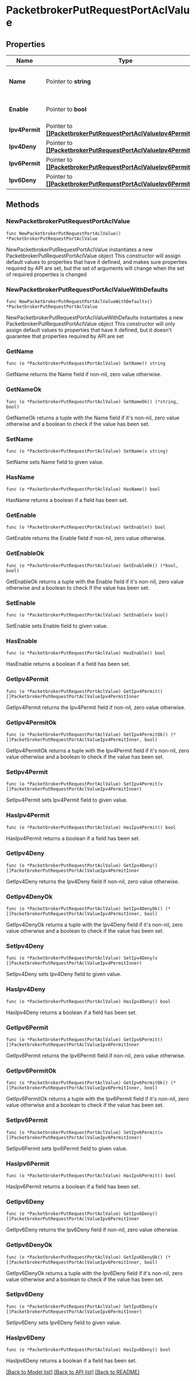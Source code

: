 # PacketbrokerPutRequestPortAclValue

## Properties

Name | Type | Description | Notes
------------ | ------------- | ------------- | -------------
**Name** | Pointer to **string** | Object Name. Must be unique. | [optional] [default to ""]
**Enable** | Pointer to **bool** | Enable object. | [optional] [default to false]
**Ipv4Permit** | Pointer to [**[]PacketbrokerPutRequestPortAclValueIpv4PermitInner**](PacketbrokerPutRequestPortAclValueIpv4PermitInner.md) |  | [optional] 
**Ipv4Deny** | Pointer to [**[]PacketbrokerPutRequestPortAclValueIpv4PermitInner**](PacketbrokerPutRequestPortAclValueIpv4PermitInner.md) |  | [optional] 
**Ipv6Permit** | Pointer to [**[]PacketbrokerPutRequestPortAclValueIpv6PermitInner**](PacketbrokerPutRequestPortAclValueIpv6PermitInner.md) |  | [optional] 
**Ipv6Deny** | Pointer to [**[]PacketbrokerPutRequestPortAclValueIpv6PermitInner**](PacketbrokerPutRequestPortAclValueIpv6PermitInner.md) |  | [optional] 

## Methods

### NewPacketbrokerPutRequestPortAclValue

`func NewPacketbrokerPutRequestPortAclValue() *PacketbrokerPutRequestPortAclValue`

NewPacketbrokerPutRequestPortAclValue instantiates a new PacketbrokerPutRequestPortAclValue object
This constructor will assign default values to properties that have it defined,
and makes sure properties required by API are set, but the set of arguments
will change when the set of required properties is changed

### NewPacketbrokerPutRequestPortAclValueWithDefaults

`func NewPacketbrokerPutRequestPortAclValueWithDefaults() *PacketbrokerPutRequestPortAclValue`

NewPacketbrokerPutRequestPortAclValueWithDefaults instantiates a new PacketbrokerPutRequestPortAclValue object
This constructor will only assign default values to properties that have it defined,
but it doesn't guarantee that properties required by API are set

### GetName

`func (o *PacketbrokerPutRequestPortAclValue) GetName() string`

GetName returns the Name field if non-nil, zero value otherwise.

### GetNameOk

`func (o *PacketbrokerPutRequestPortAclValue) GetNameOk() (*string, bool)`

GetNameOk returns a tuple with the Name field if it's non-nil, zero value otherwise
and a boolean to check if the value has been set.

### SetName

`func (o *PacketbrokerPutRequestPortAclValue) SetName(v string)`

SetName sets Name field to given value.

### HasName

`func (o *PacketbrokerPutRequestPortAclValue) HasName() bool`

HasName returns a boolean if a field has been set.

### GetEnable

`func (o *PacketbrokerPutRequestPortAclValue) GetEnable() bool`

GetEnable returns the Enable field if non-nil, zero value otherwise.

### GetEnableOk

`func (o *PacketbrokerPutRequestPortAclValue) GetEnableOk() (*bool, bool)`

GetEnableOk returns a tuple with the Enable field if it's non-nil, zero value otherwise
and a boolean to check if the value has been set.

### SetEnable

`func (o *PacketbrokerPutRequestPortAclValue) SetEnable(v bool)`

SetEnable sets Enable field to given value.

### HasEnable

`func (o *PacketbrokerPutRequestPortAclValue) HasEnable() bool`

HasEnable returns a boolean if a field has been set.

### GetIpv4Permit

`func (o *PacketbrokerPutRequestPortAclValue) GetIpv4Permit() []PacketbrokerPutRequestPortAclValueIpv4PermitInner`

GetIpv4Permit returns the Ipv4Permit field if non-nil, zero value otherwise.

### GetIpv4PermitOk

`func (o *PacketbrokerPutRequestPortAclValue) GetIpv4PermitOk() (*[]PacketbrokerPutRequestPortAclValueIpv4PermitInner, bool)`

GetIpv4PermitOk returns a tuple with the Ipv4Permit field if it's non-nil, zero value otherwise
and a boolean to check if the value has been set.

### SetIpv4Permit

`func (o *PacketbrokerPutRequestPortAclValue) SetIpv4Permit(v []PacketbrokerPutRequestPortAclValueIpv4PermitInner)`

SetIpv4Permit sets Ipv4Permit field to given value.

### HasIpv4Permit

`func (o *PacketbrokerPutRequestPortAclValue) HasIpv4Permit() bool`

HasIpv4Permit returns a boolean if a field has been set.

### GetIpv4Deny

`func (o *PacketbrokerPutRequestPortAclValue) GetIpv4Deny() []PacketbrokerPutRequestPortAclValueIpv4PermitInner`

GetIpv4Deny returns the Ipv4Deny field if non-nil, zero value otherwise.

### GetIpv4DenyOk

`func (o *PacketbrokerPutRequestPortAclValue) GetIpv4DenyOk() (*[]PacketbrokerPutRequestPortAclValueIpv4PermitInner, bool)`

GetIpv4DenyOk returns a tuple with the Ipv4Deny field if it's non-nil, zero value otherwise
and a boolean to check if the value has been set.

### SetIpv4Deny

`func (o *PacketbrokerPutRequestPortAclValue) SetIpv4Deny(v []PacketbrokerPutRequestPortAclValueIpv4PermitInner)`

SetIpv4Deny sets Ipv4Deny field to given value.

### HasIpv4Deny

`func (o *PacketbrokerPutRequestPortAclValue) HasIpv4Deny() bool`

HasIpv4Deny returns a boolean if a field has been set.

### GetIpv6Permit

`func (o *PacketbrokerPutRequestPortAclValue) GetIpv6Permit() []PacketbrokerPutRequestPortAclValueIpv6PermitInner`

GetIpv6Permit returns the Ipv6Permit field if non-nil, zero value otherwise.

### GetIpv6PermitOk

`func (o *PacketbrokerPutRequestPortAclValue) GetIpv6PermitOk() (*[]PacketbrokerPutRequestPortAclValueIpv6PermitInner, bool)`

GetIpv6PermitOk returns a tuple with the Ipv6Permit field if it's non-nil, zero value otherwise
and a boolean to check if the value has been set.

### SetIpv6Permit

`func (o *PacketbrokerPutRequestPortAclValue) SetIpv6Permit(v []PacketbrokerPutRequestPortAclValueIpv6PermitInner)`

SetIpv6Permit sets Ipv6Permit field to given value.

### HasIpv6Permit

`func (o *PacketbrokerPutRequestPortAclValue) HasIpv6Permit() bool`

HasIpv6Permit returns a boolean if a field has been set.

### GetIpv6Deny

`func (o *PacketbrokerPutRequestPortAclValue) GetIpv6Deny() []PacketbrokerPutRequestPortAclValueIpv6PermitInner`

GetIpv6Deny returns the Ipv6Deny field if non-nil, zero value otherwise.

### GetIpv6DenyOk

`func (o *PacketbrokerPutRequestPortAclValue) GetIpv6DenyOk() (*[]PacketbrokerPutRequestPortAclValueIpv6PermitInner, bool)`

GetIpv6DenyOk returns a tuple with the Ipv6Deny field if it's non-nil, zero value otherwise
and a boolean to check if the value has been set.

### SetIpv6Deny

`func (o *PacketbrokerPutRequestPortAclValue) SetIpv6Deny(v []PacketbrokerPutRequestPortAclValueIpv6PermitInner)`

SetIpv6Deny sets Ipv6Deny field to given value.

### HasIpv6Deny

`func (o *PacketbrokerPutRequestPortAclValue) HasIpv6Deny() bool`

HasIpv6Deny returns a boolean if a field has been set.


[[Back to Model list]](../README.md#documentation-for-models) [[Back to API list]](../README.md#documentation-for-api-endpoints) [[Back to README]](../README.md)


